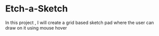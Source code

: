 # Etch-a-Sketch

In this project , I will create a grid based sketch pad where the user can draw on it using mouse hover